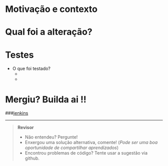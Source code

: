 
Motivação e contexto
================================================================================
<!--
Explique o porque este pull-request foi aberto, qual problema ele resolve.
Esta explicação deve incluir informações suficientes para uma pessoa sem contexto poder entender.
-->



Qual foi a alteração?
================================================================================
<!-- Explique como e qual correção foi aplicada -->



Testes
================================================================================
<!-- Informe quais tipos de teste foi realizado-->
* O que foi testado? 
  - <!-- coloque o teste aqui-->
  - <!-- coloque o teste aqui-->

# Mergiu? Builda ai !!

###[jenkins](https://jenkins.lett.global/job/webcrawler-node/)
    
<!--   Checklist comentado 
Checklist:
================================================================================
- [ ] Minha mudança requer uma mudança na documentação.
  - [ ] Já atualizei a documentação de acordo.
  - [ ] Já procurei e atualizei documentações externas.
- [ ] Este PR requer tradução.
  - [ ] Tradução está completa.
-->

--------------------------------------------------------------------------------
> **Revisor**
> - Não entendeu? Pergunte!
> - Enxergou uma solução alternativa, comente! (_Pode ser uma boa oportunidade de compartilhar aprendizados_)
> - Encontrou problemas de código? Tente usar a sugestão via github.
